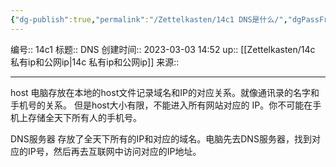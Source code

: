 ```yaml
---
{"dg-publish":true,"permalink":"/Zettelkasten/14c1 DNS是什么/","dgPassFrontmatter":true}
---
```


编号:: 14c1
标题:: DNS
创建时间:: 2023-03-03 14:52
up:: [[Zettelkasten/14c 私有ip和公网ip\|14c 私有ip和公网ip]]
来源:: 

---
host
电脑存放在本地的host文件记录域名和IP的对应关系。就像通讯录的名字和手机号的关系。
但是host大小有限，不能进入所有网站对应的 IP。你不可能在手机上存储全天下所有人的手机号。

DNS服务器
存放了全天下所有的IP和对应的域名。电脑先去DNS服务器，找到对应的IP号，然后再去互联网中访问对应的IP地址。